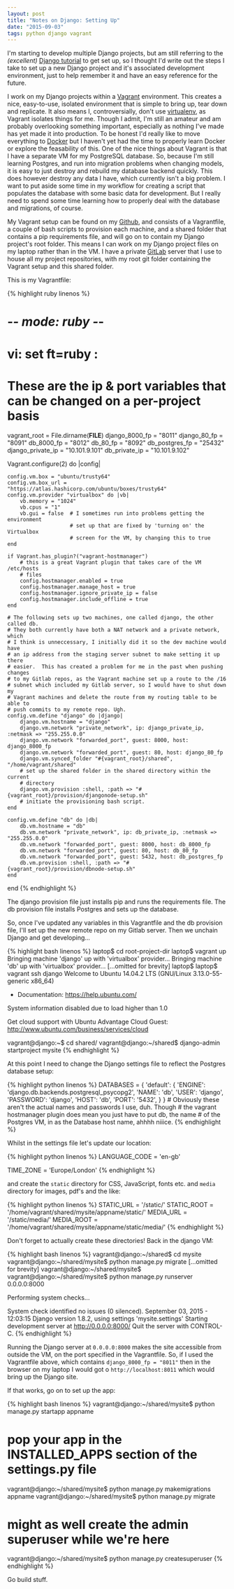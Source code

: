 ```yaml
---
layout: post
title: "Notes on Django: Setting Up"
date: "2015-09-03"
tags: python django vagrant
---
```


I'm starting to develop multiple Django projects, but am still referring to the *(excellent)* [Django tutorial][djt] to get set up, so I thought I'd write out the steps I take to set up a new Django project and it's associated development environment, just to help remember it and have an easy reference for the future.

<!--more-->

I work on my Django projects within a [Vagrant][v] environment.  This creates a nice, easy-to-use, isolated environment that is simple to bring up, tear down and replicate.  It also means I, controversially, don't use [virtualenv][ve], as Vagrant isolates things for me.  Though I admit, I'm still an amateur and am probably overlooking something important, especially as nothing I've made has yet made it into production.  To be honest I'd really like to move everything to [Docker][dkr] but I haven't yet had the time to properly learn Docker or explore the feasability of this.  One of the nice things about Vagrant is that I have a separate VM for my PostgreSQL database.  So, because I'm still learning Postgres, and run into migration problems when changing models, it is easy to just destroy and rebuild my database backend quickly.  This does however destroy any data I have, which currently isn't a big problem.  I want to put aside some time in my workflow for creating a script that populates the database with some basic data for development.  But I really need to spend some time learning how to properly deal with the database and migrations, of course.

My Vagrant setup can be found on my [Github][gv], and consists of a Vagrantfile, a couple of bash scripts to provision each machine, and a shared folder that contains a pip requirements file, and will go on to contain my Django project's root folder.  This means I can work on my Django project files on my laptop rather than in the VM.  I have a private [GitLab][gitl] server that I use to house all my project repositories, with my root git folder containing the Vagrant setup and this shared folder.

This is my Vagrantfile:

{% highlight ruby linenos %}
# -*- mode: ruby -*-
# vi: set ft=ruby :

# These are the ip & port variables that can be changed on a per-project basis
vagrant_root = File.dirname(__FILE__)
django_8000_fp = "8011"
django_80_fp = "8091"
db_8000_fp = "8012"
db_80_fp = "8092"
db_postgres_fp = "25432"
django_private_ip = "10.101.9.101"
db_private_ip = "10.101.9.102"

Vagrant.configure(2) do |config|

    config.vm.box = "ubuntu/trusty64"
    config.vm.box_url = "https://atlas.hashicorp.com/ubuntu/boxes/trusty64"
    config.vm.provider "virtualbox" do |vb|
        vb.memory = "1024"
        vb.cpus = "1"
        vb.gui = false  # I sometimes run into problems getting the environment
                        # set up that are fixed by 'turning on' the Virtualbox
                        # screen for the VM, by changing this to true
    end

    if Vagrant.has_plugin?("vagrant-hostmanager")
        # this is a great Vagrant plugin that takes care of the VM /etc/hosts
        # files
        config.hostmanager.enabled = true
        config.hostmanager.manage_host = true
        config.hostmanager.ignore_private_ip = false
        config.hostmanager.include_offline = true
    end

    # The following sets up two machines, one called django, the other called db.
    # They both currently have both a NAT network and a private network, which
    # I think is unneccessary, I initially did it so the dev machine would have
    # an ip address from the staging server subnet to make setting it up there
    # easier.  This has created a problem for me in the past when pushing changes
    # to my Gitlab repos, as the Vagrant machine set up a route to the /16
    # subnet which included my Gitlab server, so I would have to shut down my
    # Vagrant machines and delete the route from my routing table to be able to
    # push commits to my remote repo. Ugh.
    config.vm.define "django" do |django|
        django.vm.hostname = "django"
        django.vm.network "private_network", ip: django_private_ip, :netmask => "255.255.0.0"
        django.vm.network "forwarded_port", guest: 8000, host: django_8000_fp
        django.vm.network "forwarded_port", guest: 80, host: django_80_fp
        django.vm.synced_folder "#{vagrant_root}/shared", "/home/vagrant/shared"
        # set up the shared folder in the shared directory within the current
        # directory
        django.vm.provision :shell, :path => "#{vagrant_root}/provision/djangonode-setup.sh"
        # initiate the provisioning bash script.
    end

    config.vm.define "db" do |db|
        db.vm.hostname = "db"
        db.vm.network "private_network", ip: db_private_ip, :netmask => "255.255.0.0"
        db.vm.network "forwarded_port", guest: 8000, host: db_8000_fp
        db.vm.network "forwarded_port", guest: 80, host: db_80_fp
        db.vm.network "forwarded_port", guest: 5432, host: db_postgres_fp
        db.vm.provision :shell, :path => "#{vagrant_root}/provision/dbnode-setup.sh"
    end

end
{% endhighlight %}

The django provision file just installs pip and runs the requirements file.  The db provision file installs Postgres and sets up the database.

So, once I've updated any variables in this Vagrantfile and the db provision file, I'll set up the new remote repo on my Gitlab server.  Then we unchain Django and get developing...

{% highlight bash linenos %}
laptop$ cd root-project-dir
laptop$ vagrant up
Bringing machine 'django' up with 'virtualbox' provider...
Bringing machine 'db' up with 'virtualbox' provider...
[...omitted for brevity]
laptop$
laptop$ vagrant ssh django
Welcome to Ubuntu 14.04.2 LTS (GNU/Linux 3.13.0-55-generic x86_64)

 * Documentation:  https://help.ubuntu.com/

 System information disabled due to load higher than 1.0

  Get cloud support with Ubuntu Advantage Cloud Guest:
    http://www.ubuntu.com/business/services/cloud


vagrant@django:~$ cd shared/
vagrant@django:~/shared$ django-admin startproject mysite
{% endhighlight %}

At this point I need to change the Django settings file to reflect the Postgres database setup:

{% highlight python linenos %}
DATABASES = {
    'default': {
        'ENGINE': 'django.db.backends.postgresql_psycopg2',
        'NAME': 'db',
        'USER': 'django',
        'PASSWORD': 'django',
        'HOST': 'db',
        'PORT': '5432',
    }
}   # Obviously these aren't the actual names and passwords I use, duh.  Though
    # the vagrant hostmanager plugin does mean you just have to put db, the name
    # of the Postgres VM, in as the Database host name, ahhhh niiice.
{% endhighlight %}

Whilst in the settings file let's update our location:

{% highlight python linenos %}
LANGUAGE_CODE = 'en-gb'

TIME_ZONE = 'Europe/London'
{% endhighlight %}

and create the `static` directory for CSS, JavaScript, fonts etc. and `media` directory for images, pdf's and the like:

{% highlight python linenos %}
STATIC_URL = '/static/'
STATIC_ROOT = '/home/vagrant/shared/mysite/appname/static/'
MEDIA_URL = '/static/media/'
MEDIA_ROOT = '/home/vagrant/shared/mysite/appname/static/media/'
{% endhighlight %}

Don't forget to actually create these directories!
Back in the django VM:

{% highlight bash linenos %}
vagrant@django:~/shared$ cd mysite
vagrant@django:~/shared/mysite$ python manage.py migrate
[...omitted for brevity]
vagrant@django:~/shared/mysite$
vagrant@django:~/shared/mysite$ python manage.py runserver 0.0.0.0:8000

Performing system checks...

System check identified no issues (0 silenced).
September 03, 2015 - 12:03:15
Django version 1.8.2, using settings 'mysite.settings'
Starting development server at http://0.0.0.0:8000/
Quit the server with CONTROL-C.
{% endhighlight %}

Running the Django server at `0.0.0.0:8000` makes the site accessible from outside the VM, on the port specified in the Vagrantfile.  So, if I used the Vagrantfile above, which contains `django_8000_fp = "8011"` then in the browser on my laptop I would got o `http://localhost:8011` which would bring up the Django site.

If that works, go on to set up the app:

{% highlight bash linenos %}
vagrant@django:~/shared/mysite$ python manage.py startapp appname
# pop your app in the INSTALLED_APPS section of the settings.py file
vagrant@django:~/shared/mysite$ python manage.py makemigrations appname
vagrant@django:~/shared/mysite$ python manage.py migrate
# might as well create the admin superuser while we're here
vagrant@django:~/shared/mysite$ python manage.py createsuperuser
{% endhighlight %}

Go build stuff.

[djt]: https://docs.djangoproject.com/en/1.8/intro/tutorial01/
[v]:   https://www.vagrantup.com/
[ve]:  https://virtualenv.pypa.io/en/latest/
[dkr]: https://www.docker.com/
[gv]:  https://github.com/bordeltabernacle/Vagrant-Django-PostgreSQL
[gitl]: https://about.gitlab.com/downloads/
